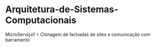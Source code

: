 # Arquitetura-de-Sistemas-Computacionais

MicroServiço1 = Clonagem de fachadas de sites e comunicação com barramento
